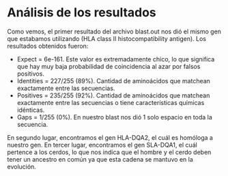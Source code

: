 # Análisis de los resultados

Como vemos, el primer resultado del archivo blast.out nos dió el mismo gen que estabamos utilizando (HLA class II histocompatibility antigen). Los resultados obtenidos fueron:

- Expect = 6e-161. Este valor es extremadamente chico, lo que significa que hay muy baja probabilidad de coincidencia al azar por falsos positivos.
- Identities = 227/255 (89%). Cantidad de aminoácidos que matchean exactamente entre las secuencias. 
- Positives = 235/255 (92%). Cantidad de aminoácidos que matchean exactamente entre las secuencias o tiene características químicas idénticas.
- Gaps = 1/255 (0%). En nuestro blast nos dió 1 solo espacio en toda la secuencia.

En segundo lugar, encontramos el gen HLA-DQA2, el cuál es homóloga a nuestro gen.
En tercer lugar, encontramos el gen SLA-DQA1, el cuál pertence a los cerdos, lo que nos indica que el hombre y el cerdo deben tener un ancestro en común ya que esta cadena se mantuvo en la evolución.